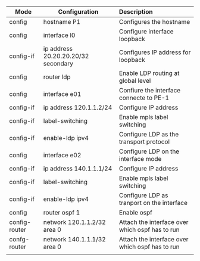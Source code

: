 

| Mode            | Configuration                       | Description                                                  |
| --------------- | ----------------------------------- | :----------------------------------------------------------- |
| config          | hostname P1                       | Configures the hostname                                      |
| config          | interface l0                        | Configure interface loopback                                 |
| config-if       | ip address 20.20.20.20/32 secondary | Configures IP address for loopback                           |
| config | router ldp | Enable LDP routing at global level |
| config          | interface e01                      | Confiure the interface connecte to PE-1                      |
| config-if       | ip address 120.1.1.2/24          | Configure IP address                                         |
| config-if       | label-switching                     | Enable mpls label switching                                  |
| config-if       | enable-ldp ipv4        | Configure LDP as the transport protocol             |
| config          | interface e02                         | Configure LDP on the interface mode                 |
| config-if       | ip address 140.1.1.1/24 | Configure IP address |
| config-if       | label-switching      | Enable mpls label switching |
| config-if       | enable-ldp ipv4                       | Configure LDP as tranport on the interface          |
| config          | router ospf 1                         | Enable ospf                                         |
| config-router   | network 120.1.1.2/32 area 0        | Attach the interface over which ospf has to run     |
| confg-router    | network 140.1.1.1/32  area 0 | Attach the interface over which ospf has to run |
|    |                                     |                                                 |


